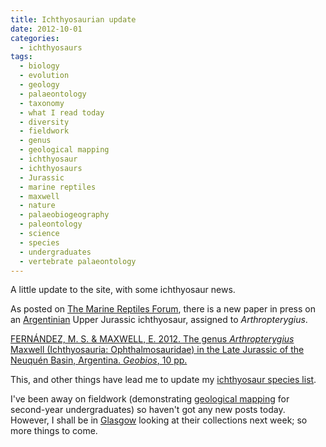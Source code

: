 ```yaml
---
title: Ichthyosaurian update
date: 2012-10-01
categories:
  - ichthyosaurs
tags:
  - biology
  - evolution
  - geology
  - palaeontology
  - taxonomy
  - what I read today
  - diversity
  - fieldwork
  - genus
  - geological mapping
  - ichthyosaur
  - ichthyosaurs
  - Jurassic
  - marine reptiles
  - maxwell
  - nature
  - palaeobiogeography
  - paleontology
  - science
  - species
  - undergraduates
  - vertebrate palaeontology
---
```

A little update to the site, with some ichthyosaur news.

As posted on [The Marine Reptiles
Forum](http://www.plesiosaur.com/forum/index.php?topic=923.msg3768#msg3768 "Marine Reptiles Forum: Arthropterygius in Argentina"),
there is a new paper in press on an
[Argentinian](http://maps.google.com/maps?ll=-34.6,-58.3833333333&spn=10.0,10.0&q=-34.6,-58.3833333333%20\(Argentina\)&t=h "Argentina")
Upper Jurassic ichthyosaur, assigned to *Arthropterygius*.

[FERNÁNDEZ, M. S. & MAXWELL, E. 2012. The genus *Arthropterygius*
Maxwell (Ichthyosauria: Ophthalmosauridae) in the Late Jurassic of the
Neuquén Basin, Argentina. *Geobios*, 10
pp.](http://www.sciencedirect.com/science/article/pii/S0016699512000678?v=s5 "Arthropterygius in Argentina")

This, and other things have lead me to update my [ichthyosaur species
list](http://ichthyosaurs.wordpress.com/ichthyosaur-palaeontology/ichthyosaur-taxonomy/ "Ichthyosaur taxonomy").

I've been away on fieldwork (demonstrating [geological
mapping](http://en.wikipedia.org/wiki/Geologic_map "Geologic map") for
second-year undergraduates) so haven't got any new posts today. However,
I shall be in
[Glasgow](http://maps.google.com/maps?ll=55.858,-4.259&spn=0.1,0.1&q=55.858,-4.259%20\(Glasgow\)&t=h "Glasgow")
looking at their collections next week; so more things to come.
